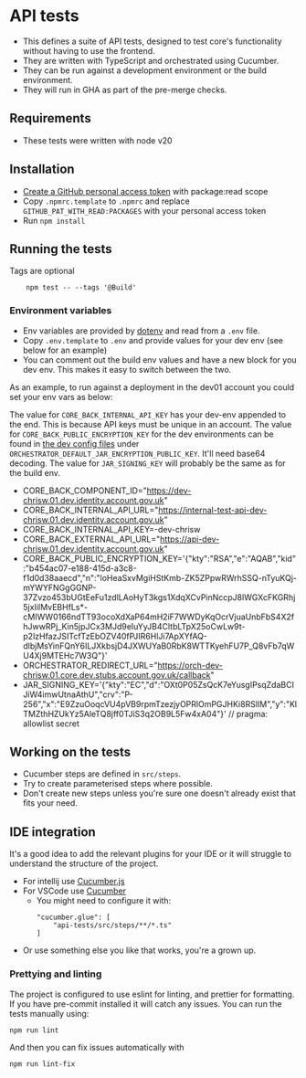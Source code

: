 # API tests

- This defines a suite of API tests, designed to test core's functionality without having to use the frontend.
- They are written with TypeScript and orchestrated using Cucumber.
- They can be run against a development environment or the build environment.
- They will run in GHA as part of the pre-merge checks.

## Requirements

- These tests were written with node v20

## Installation

- [Create a GitHub personal access token][create-pat] with package:read scope
- Copy `.npmrc.template` to `.npmrc` and replace `GITHUB_PAT_WITH_READ:PACKAGES` with your personal access token
- Run `npm install`

## Running the tests

Tags are optional

```
    npm test -- --tags '@Build'
```

### Environment variables

- Env variables are provided by [dotenv][dotenv] and read from a `.env` file.
- Copy `.env.template` to `.env` and provide values for your dev env (see below for an example)
- You can comment out the build env values and have a new block for you dev env. This makes it easy to switch between the two.

As an example, to run against a deployment in the dev01 account you could set your env vars as below:

The value for `CORE_BACK_INTERNAL_API_KEY` has your dev-env appended to the end. This is because API keys must be unique in an account.
The value for `CORE_BACK_PUBLIC_ENCRYPTION_KEY` for the dev environments can be found in [the dev config files][dev02-config] under `ORCHESTRATOR_DEFAULT_JAR_ENCRYPTION_PUBLIC_KEY`. It'll need base64 decoding.
The value for `JAR_SIGNING_KEY` will probably be the same as for the build env.

- CORE_BACK_COMPONENT_ID="https://dev-chrisw.01.dev.identity.account.gov.uk"
- CORE_BACK_INTERNAL_API_URL="https://internal-test-api-dev-chrisw.01.dev.identity.account.gov.uk"
- CORE_BACK_INTERNAL_API_KEY=<get from CoreBackInternalTestingApiKey secret in secrets manager>-dev-chrisw
- CORE_BACK_EXTERNAL_API_URL="https://api-dev-chrisw.01.dev.identity.account.gov.uk"
- CORE_BACK_PUBLIC_ENCRYPTION_KEY='{"kty":"RSA","e":"AQAB","kid":"b454ac07-e188-415d-a3c8-f1d0d38aaecd","n":"loHeaSxvMgiHStKmb-ZK5ZPpwRWrhSSQ-nTyuKQj-mYWYFNGgGGNP-37Zvzo453bUGtEeFu1zdlLAoHyT3kgs1XdqXCvPinNccpJ8lWGXcFKGRhj5jxIiIMvEBHfLs\*-cMIWW0166ndTT93ocoXdXaP64mH2iF7WWDyKqOcrVjuaUnbFbS4X2fhJwwRPj_Kin5jpJCx3MJd9eIuYyJB4CltbLTpX25oCwLw9t-p2lzHfazJSITcfTzEbOZV40fPJIR6HlJi7ApXYfAQ-dlbjMsYinFQnY6ILJXkbsjD4JXWUYaB0RbK8WTTKyehFU7P_Q8vFb7qWU4Xj9MTEHc7W3Q"}'
- ORCHESTRATOR_REDIRECT_URL="https://orch-dev-chrisw.01.core.dev.stubs.account.gov.uk/callback"
- JAR_SIGNING_KEY='{"kty":"EC","d":"OXt0P05ZsQcK7eYusgIPsqZdaBCIJiW4imwUtnaAthU","crv":"P-256","x":"E9ZzuOoqcVU4pVB9rpmTzezjyOPRlOmPGJHKi8RSlIM","y":"KlTMZthHZUkYz5AleTQ8jff0TJiS3q2OB9L5Fw4xA04"}' // pragma: allowlist secret

## Working on the tests

- Cucumber steps are defined in `src/steps`.
- Try to create parameterised steps where possible.
- Don't create new steps unless you're sure one doesn't already exist that fits your need.

## IDE integration

It's a good idea to add the relevant plugins for your IDE or it will struggle to understand the structure of the project.

- For intellij use [Cucumber.js][cucumberjs]
- For VSCode use [Cucumber][cucumber]
  - You might need to configure it with:
    ```
    "cucumber.glue": [
        "api-tests/src/steps/**/*.ts"
    ]
    ```
- Or use something else you like that works, you're a grown up.

### Prettying and linting

The project is configured to use eslint for linting, and prettier for formatting. If you have pre-commit installed it will catch any issues. You can run the tests manually using:

```
npm run lint
```

And then you can fix issues automatically with

```
npm run lint-fix
```

[create-pat]: https://docs.github.com/en/enterprise-server@3.9/authentication/keeping-your-account-and-data-secure/managing-your-personal-access-tokens#creating-a-personal-access-token
[dev02-config]: https://github.com/govuk-one-login/ipv-core-common-infra/blob/main/utils/config-mgmt/app/configs/core.dev01.params.yaml#L720
[dotenv]: https://github.com/motdotla/dotenv#readme
[cucumberjs]: https://plugins.jetbrains.com/plugin/7418-cucumber-js
[cucumber]: https://marketplace.visualstudio.com/items?itemName=CucumberOpen.cucumber-official
